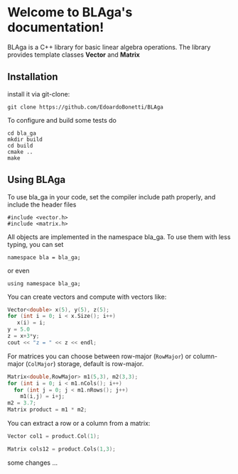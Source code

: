 # Welcome to BLAga's documentation!


BLAga is a C++ library for basic linear algebra operations.
The library provides template classes **Vector** and **Matrix**

## Installation

install it via git-clone:

    git clone https://github.com/EdoardoBonetti/BLAga


To configure and build some tests do

    cd bla_ga
    mkdir build
    cd build
    cmake ..
    make
    

## Using BLAga

To use bla_ga in your code, set the compiler include path properly, and include the header files

    #include <vector.h>
    #include <matrix.h>

All objects are implemented in the namespace bla_ga. To use them with less typing, you can set

    namespace bla = bla_ga;

or even

    
    using namespace bla_ga;

    

You can create vectors and compute with vectors like:

                 
```cpp
Vector<double> x(5), y(5), z(5);
for (int i = 0; i < x.Size(); i++)
   x(i) = i;
y = 5.0
z = x+3*y;
cout << "z = " << z << endl;
```

For matrices you can choose between row-major (`RowMajor`) or column-major (`ColMajor`) storage,
default is row-major.

```cpp
Matrix<double,RowMajor> m1(5,3), m2(3,3);
for (int i = 0; i < m1.nCols(); i++)
  for (int j = 0; j < m1.nRows(); j++)
    m1(i,j) = i+j;
m2 = 3.7;
Matrix product = m1 * m2;
```

You can extract a row or a column from a matrix:

```cpp
Vector col1 = product.Col(1);
```


```cpp
Matrix cols12 = product.Cols(1,3);
```

some changes ...  

   
